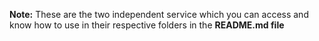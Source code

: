
**Note:** These are the two independent service which you can access and know how to use in their respective 
folders in the **README.md file**
